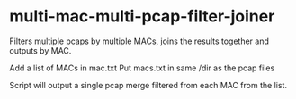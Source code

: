 # multi-mac-multi-pcap-filter-joiner
Filters multiple pcaps by multiple MACs, joins the results together and outputs by MAC.

Add a list of MACs in mac.txt 
Put macs.txt in same /dir as the pcap files

Script will output a single pcap merge filtered from each MAC from the list. 
